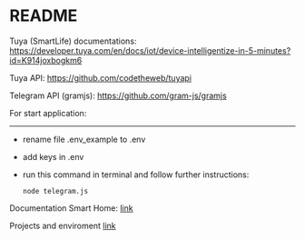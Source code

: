 # README

Tuya (SmartLife) documentations: https://developer.tuya.com/en/docs/iot/device-intelligentize-in-5-minutes?id=K914joxbogkm6

Tuya API: https://github.com/codetheweb/tuyapi

Telegram API (gramjs): https://github.com/gram-js/gramjs

For start application:
***
* rename file .env_example to .env

* add keys in .env

* run this command in terminal and follow further instructions:

    ` node telegram.js `

Documentation Smart Home: [link](https://developer.tuya.com/en/docs/cloud/device-control?id=K95zu01ksols7)

Projects and enviroment [link](https://platform.tuya.com/cloud/)
